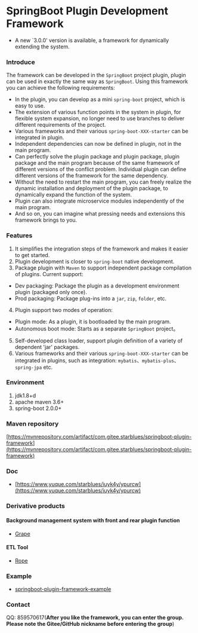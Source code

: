 # SpringBoot Plugin Development Framework

- A new `3.0.0' version is available, a framework for dynamically extending the system.

### Introduce
The framework can be developed in the `SpringBoot` project plugin, plugin can be used in exactly the same way as `SpringBoot`. Using this framework you can achieve the following requirements:

- In the plugin, you can develop as a mini `spring-boot` project, which is easy to use.
- The extension of various function points in the system in plugin, for flexible system expansion, no longer need to use branches to deliver different requirements of the project.
- Various frameworks and their various `spring-boot-XXX-starter` can be integrated in plugin.
- Independent dependencies can now be defined in plugin, not in the main program.
- Can perfectly solve the plugin package and plugin package, plugin package and the main program because of the same framework of different versions of the conflict problem. Individual plugin can define different versions of the framework for the same dependency.
- Without the need to restart the main program, you can freely realize the dynamic installation and deployment of the plugin package, to dynamically expand the function of the system.
- Plugin can also integrate microservice modules independently of the main program.
- And so on, you can imagine what pressing needs and extensions this framework brings to you.
### Features
1. It simplifies the integration steps of the framework and makes it easier to get started.
2. Plugin development is closer to `spring-boot` native development.
3. Package plugin with `Maven` to support independent package compilation of plugins. Current support:
- Dev packaging: Package the plugin as a development environment plugin (packaged only once).
- Prod packaging: Package plug-ins into a `jar`, `zip`, `folder`, etc.
4. Plugin support two modes of operation: 
- Plugin mode: As a plugin, it is bootloaded by the main program.
- Autonomous boot mode: Starts as a separate `SpringBoot` project。
5. Self-developed class loader, support plugin definition of a variety of dependent 'jar' packages.
6. Various frameworks and their various `spring-boot-XXX-starter` can be integrated in plugins, such as integration: `mybatis`、`mybatis-plus`、`spring-jpa` etc.

### Environment
1. jdk1.8+d
2. apache maven 3.6+
3. spring-boot 2.0.0+

### Maven repository

[https://mvnrepository.com/artifact/com.gitee.starblues/springboot-plugin-framework](https://mvnrepository.com/artifact/com.gitee.starblues/springboot-plugin-framework)

### Doc

- [https://www.yuque.com/starblues/iuyk4y/ypurcw](https://www.yuque.com/starblues/iuyk4y/ypurcw)

### Derivative products
#### Background management system with front and rear plugin function
- [Grape](https://gitee.com/starblues/grape)
#### ETL Tool
- [Rope](https://gitee.com/starblues/rope)

### Example
- [springboot-plugin-framework-example](https://gitee.com/starblues/springboot-plugin-framework-example)

### Contact
QQ: 859570617(**After you like the framework, you can enter the group. Please note the Gitee/GitHub nickname before entering the group**)


